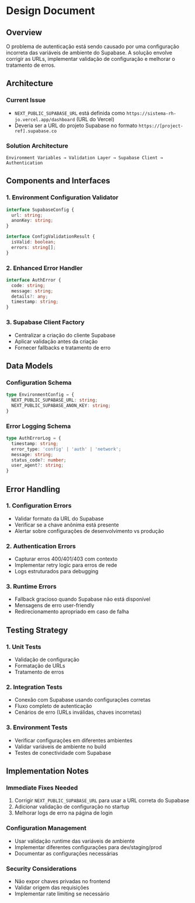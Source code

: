 # Design Document

## Overview

O problema de autenticação está sendo causado por uma configuração incorreta das variáveis de ambiente do Supabase. A solução envolve corrigir as URLs, implementar validação de configuração e melhorar o tratamento de erros.

## Architecture

### Current Issue
- `NEXT_PUBLIC_SUPABASE_URL` está definida como `https://sistema-rh-jo.vercel.app/dashboard` (URL do Vercel)
- Deveria ser a URL do projeto Supabase no formato `https://[project-ref].supabase.co`

### Solution Architecture
```
Environment Variables → Validation Layer → Supabase Client → Authentication
```

## Components and Interfaces

### 1. Environment Configuration Validator
```typescript
interface SupabaseConfig {
  url: string;
  anonKey: string;
}

interface ConfigValidationResult {
  isValid: boolean;
  errors: string[];
}
```

### 2. Enhanced Error Handler
```typescript
interface AuthError {
  code: string;
  message: string;
  details?: any;
  timestamp: string;
}
```

### 3. Supabase Client Factory
- Centralizar a criação do cliente Supabase
- Aplicar validação antes da criação
- Fornecer fallbacks e tratamento de erro

## Data Models

### Configuration Schema
```typescript
type EnvironmentConfig = {
  NEXT_PUBLIC_SUPABASE_URL: string;
  NEXT_PUBLIC_SUPABASE_ANON_KEY: string;
}
```

### Error Logging Schema
```typescript
type AuthErrorLog = {
  timestamp: string;
  error_type: 'config' | 'auth' | 'network';
  message: string;
  status_code?: number;
  user_agent?: string;
}
```

## Error Handling

### 1. Configuration Errors
- Validar formato da URL do Supabase
- Verificar se a chave anônima está presente
- Alertar sobre configurações de desenvolvimento vs produção

### 2. Authentication Errors
- Capturar erros 400/401/403 com contexto
- Implementar retry logic para erros de rede
- Logs estruturados para debugging

### 3. Runtime Errors
- Fallback gracioso quando Supabase não está disponível
- Mensagens de erro user-friendly
- Redirecionamento apropriado em caso de falha

## Testing Strategy

### 1. Unit Tests
- Validação de configuração
- Formatação de URLs
- Tratamento de erros

### 2. Integration Tests
- Conexão com Supabase usando configurações corretas
- Fluxo completo de autenticação
- Cenários de erro (URLs inválidas, chaves incorretas)

### 3. Environment Tests
- Verificar configurações em diferentes ambientes
- Validar variáveis de ambiente no build
- Testes de conectividade com Supabase

## Implementation Notes

### Immediate Fixes Needed
1. Corrigir `NEXT_PUBLIC_SUPABASE_URL` para usar a URL correta do Supabase
2. Adicionar validação de configuração no startup
3. Melhorar logs de erro na página de login

### Configuration Management
- Usar validação runtime das variáveis de ambiente
- Implementar diferentes configurações para dev/staging/prod
- Documentar as configurações necessárias

### Security Considerations
- Não expor chaves privadas no frontend
- Validar origem das requisições
- Implementar rate limiting se necessário